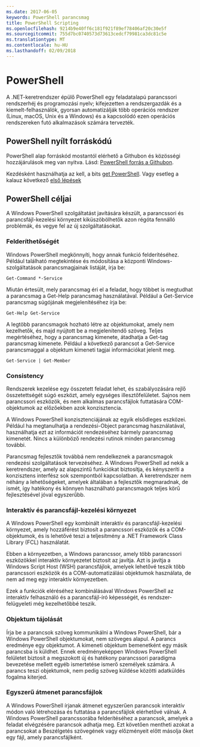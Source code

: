 ```yaml
---
ms.date: 2017-06-05
keywords: PowerShell parancsmag
title: PowerShell Scripting
ms.openlocfilehash: 9214b9e40ff6c181f921f89ef78406af20c30e5f
ms.sourcegitcommit: 755d7bc0740573d73613cedcf79981ca3dc81c5e
ms.translationtype: MT
ms.contentlocale: hu-HU
ms.lasthandoff: 02/09/2018
---
```

# <a name="powershell"></a>PowerShell

A .NET-keretrendszer épülő PowerShell egy feladatalapú parancssori rendszerhéj és programozási nyelv; kifejezetten a rendszergazdák és a kiemelt-felhasználók, gyorsan automatizálják több operációs rendszer (Linux, macOS, Unix és a Windows) és a kapcsolódó ezen operációs rendszereken futó alkalmazások számára tervezték.

## <a name="powershell-is-open-source"></a>PowerShell nyílt forráskódú

PowerShell alap forráskód mostantól elérhető a Githubon és közösségi hozzájárulások meg van nyitva. Lásd: [PowerShell forrás a Githubon](https://github.com/powershell/powershell).

Kezdésként használhatja az kell, a bits [get PowerShell](https://github.com/PowerShell/PowerShell#get-powershell).
Vagy esetleg a kalauz következő [első lépések](https://github.com/PowerShell/PowerShell/blob/master/docs/learning-powershell)

## <a name="powershell-design-goals"></a>PowerShell céljai
A Windows PowerShell szolgáltatást javítására készült, a parancssori és parancsfájl-kezelési környezet kiküszöbölhetők azon régóta fennálló problémák, és vegye fel az új szolgáltatásokat.

### <a name="discoverability"></a>Felderíthetőségét
Windows PowerShell megkönnyíti, hogy annak funkció felderítéséhez. Például található megtekintése és módosítása a központi Windows-szolgáltatások parancsmagjainak listáját, írja be:

```
Get-Command *-Service
```

Miután értesült, mely parancsmag éri el a feladat, hogy többet is megtudhat a parancsmag a Get-Help parancsmag használatával. Például a Get-Service parancsmag súgójának megjelenítéséhez írja be:

```
Get-Help Get-Service
```
A legtöbb parancsmagok hozható létre az objektumokat, amely nem kezelhetők, és majd nyújtott be a megjelenítendő szöveg. Teljes megértéséhez, hogy a parancsmag kimenete, átadhatja a Get-tag parancsmag kimenete. Például a következő parancsot a Get-Service parancsmaggal a objektum kimeneti tagjai információkat jelenít meg.

```
Get-Service | Get-Member
```

### <a name="consistency"></a>Consistency
Rendszerek kezelése egy összetett feladat lehet, és szabályozására rejlő összetettségét súgó eszközt, amely egységes illesztőfelületet. Sajnos nem parancssori eszközök, és nem alkalmas parancsfájlok futtatására COM-objektumok az előzőekben azok konzisztencia.

A Windows PowerShell konzisztenciájának az egyik elsődleges eszközei. Például ha megtanulhatja a rendezési-Object parancsmag használatával, használhatja ezt az információt rendezéséhez bármely parancsmag kimenetét. Nincs a különböző rendezési rutinok minden parancsmag további.

Parancsmag fejlesztők továbbá nem rendelkeznek a parancsmagok rendezési szolgáltatások tervezéséhez. A Windows PowerShell ad nekik a keretrendszer, amely az alapszintű funkciókat biztosítja, és kényszeríti a konzisztens interfész sok szempontból kapcsolatban. A keretrendszer nem néhány a lehetőségeket, amelyek általában a fejlesztők megmaradnak, de ismét, így hatékony és könnyen használható parancsmagok teljes körű fejlesztésével jóval egyszerűbb.

### <a name="interactive-and-scripting-environments"></a>Interaktív és parancsfájl-kezelési környezet
A Windows PowerShell egy kombinált interaktív és parancsfájl-kezelési környezet, amely hozzáférést biztosít a parancssori eszközök és a COM-objektumok, és is lehetővé teszi a teljesítmény a .NET Framework Class Library (FCL) használatát.

Ebben a környezetben, a Windows parancssor, amely több parancssori eszközökkel interaktív környezetet biztosít az javítja. Azt is javítja a Windows Script Host (WSH) parancsfájlok, amelyek lehetővé teszik több parancssori eszközök és a COM-automatizálási objektumok használata, de nem ad meg egy interaktív környezetben.

Ezek a funkciók eléréséhez kombinálásával Windows PowerShell az interaktív felhasználó és a parancsfájl-író képességét, és rendszer-felügyeleti még kezelhetőbbé teszik.

### <a name="object-orientation"></a>Objektum tájolását
Írja be a parancsok szöveg kommunikálni a Windows PowerShell, bár a Windows PowerShell objektumokat, nem szöveges alapul. A parancs eredménye egy objektumot. A kimeneti objektum bemenetként egy másik parancsba is küldhet. Ennek eredményeképpen Windows PowerShell felületet biztosít a megszokott új és hatékony parancssori paradigma bevezetése mellett egyéb ismertetése ismerő személyek számára. A parancs teszi objektumok, nem pedig szöveg küldése közötti adatküldés fogalma kiterjed.

### <a name="easy-transition-to-scripting"></a>Egyszerű átmenet parancsfájlok
A Windows PowerShell írjanak átmenet egyszerűen parancsok interaktív módon való létrehozása és futtatása a parancsfájlok elérhetővé válnak. A Windows PowerShell parancssorába felderítéséhez a parancsok, amelyek a feladat elvégzésére parancsok adhatja meg. Ezt követően mentheti azokat a parancsokat a Beszélgetés szövegének vagy előzményeit előtt másolja őket egy fájl, amely parancsfájlként.
